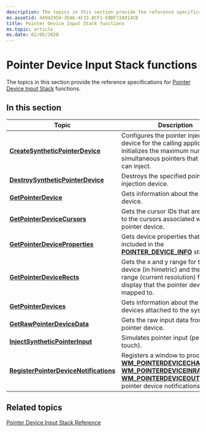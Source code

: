 ```yaml
---
description: The topics in this section provide the reference specifications for Pointer Device Input Stack functions.
ms.assetid: 44942954-3EA6-4C33-8CF1-E8BF72A914CB
title: Pointer Device Input Stack functions
ms.topic: article
ms.date: 02/05/2020
---
```


# Pointer Device Input Stack functions

The topics in this section provide the reference specifications for [Pointer Device Input Stack](pointer-device-stack-portal.md) functions.

## In this section

| Topic | Description |
|---|---|
| [**CreateSyntheticPointerDevice**](/windows/win32/api/winuser/nf-winuser-createsyntheticpointerdevice)<br/> | Configures the pointer injection device for the calling application, and initializes the maximum number of simultaneous pointers that the app can inject.<br/> |
| [**DestroySyntheticPointerDevice**](/windows/win32/api/winuser/nf-winuser-destroysyntheticpointerdevice)<br/> | Destroys the specified pointer injection device.<br/> |
| [**GetPointerDevice**](/windows/win32/api/winuser/nf-winuser-getpointerdevice)<br/> | Gets information about the pointer device.<br/> |
| [**GetPointerDeviceCursors**](/windows/win32/api/winuser/nf-winuser-getpointerdevicecursors)<br/> | Gets the cursor IDs that are mapped to the cursors associated with a pointer device.<br/> |
| [**GetPointerDeviceProperties**](/windows/win32/api/winuser/nf-winuser-getpointerdeviceproperties)<br/> | Gets device properties that aren't included in the [**POINTER\_DEVICE\_INFO**](/previous-versions/windows/desktop/api) structure. <br/> |
| [**GetPointerDeviceRects**](/windows/win32/api/winuser/nf-winuser-getpointerdevicerects)<br/> | Gets the x and y range for the pointer device (in himetric) and the x and y range (current resolution) for the display that the pointer device is mapped to. <br/> |
| [**GetPointerDevices**](/windows/win32/api/winuser/nf-winuser-getpointerdevices)<br/> | Gets information about the pointer devices attached to the system.<br/> |
| [**GetRawPointerDeviceData**](/windows/win32/api/winuser/nf-winuser-getrawpointerdevicedata)<br/> | Gets the raw input data from the pointer device. <br/> |
| [**InjectSyntheticPointerInput**](/windows/win32/api/winuser/nf-winuser-injectsyntheticpointerinput)<br/> | Simulates pointer input (pen or touch).<br/> |
| [**RegisterPointerDeviceNotifications**](/windows/win32/api/winuser/nf-winuser-registerpointerdevicenotifications)<br/> | Registers a window to process the [**WM_POINTERDEVICECHANGE**](../inputmsg/wm-pointerdevicechange.md), [**WM_POINTERDEVICEINRANGE**](../inputmsg/wm-pointerdeviceinrange.md), and [**WM_POINTERDEVICEOUTOFRANGE**](../inputmsg/wm-pointerdeviceoutofrange.md) pointer device notifications.<br/> |

## Related topics

[Pointer Device Input Stack Reference](unified-input-stack-reference.md)
